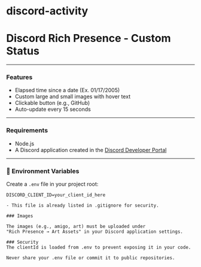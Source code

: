# discord-activity

# Discord Rich Presence - Custom Status

---

### Features

- Elapsed time since a date (Ex. 01/17/2005) 
- Custom large and small images with hover text
- Clickable button (e.g., GitHub)
- Auto-update every 15 seconds

---

### Requirements

- Node.js
- A Discord application created in the [Discord Developer Portal](https://discord.com/developers/applications)

---

### 🔐 Environment Variables

Create a `.env` file in your project root:

```env
DISCORD_CLIENT_ID=your_client_id_here

- This file is already listed in .gitignore for security.

### Images

The images (e.g., amigo, art) must be uploaded under
"Rich Presence → Art Assets" in your Discord application settings.

### Security
The clientId is loaded from .env to prevent exposing it in your code.

Never share your .env file or commit it to public repositories.